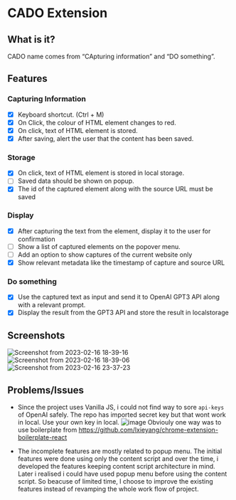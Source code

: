 # CADO Extension

## What is it?

CADO name comes from “CApturing information” and “DO something”.

## Features

### Capturing Information

- [x] Keyboard shortcut. (Ctrl + M)
- [x] On Click, the colour of HTML element changes to red.
- [x] On click, text of HTML element is stored.
- [x] After saving, alert the user that the content has been saved.

### Storage

- [x] On click, text of HTML element is stored in local storage.
- [ ] Saved data should be shown on popup.
- [x] The id of the captured element along with the source URL must be saved

### Display

- [x] After capturing the text from the element, display it to the user for confirmation
- [ ] Show a list of captured elements on the popover menu. 
- [ ] Add an option to show captures of the current website only
- [x] Show relevant metadata like the timestamp of capture and source URL

### Do something

- [x] Use the captured text as input and send it to OpenAI GPT3 API along with a relevant prompt.
- [x] Display the result from the GPT3 API and store the result in localstorage

## Screenshots

![Screenshot from 2023-02-16 18-39-16](https://user-images.githubusercontent.com/33419526/219373824-982ee5b3-5423-4d8f-ac70-a3672a15d1d3.png)
![Screenshot from 2023-02-16 18-39-06](https://user-images.githubusercontent.com/33419526/219373885-83d8b668-0228-43d8-a09e-8b75b5a7c3d3.png)
![Screenshot from 2023-02-16 23-37-23](https://user-images.githubusercontent.com/33419526/219451249-1585665b-efda-4092-806c-c21f5f38bbb5.png)

## Problems/Issues

- Since the project uses Vanilla JS, i could not find way to sore ```api-keys``` of OpenAI safely. The repo has imported secret key but that wont work in local. Use your own key in local.
![image](https://user-images.githubusercontent.com/33419526/219459741-6cb5eed9-2548-4df9-8460-8b646bad06f9.png)
Obviouly one way was to use boilerplate from https://github.com/lxieyang/chrome-extension-boilerplate-react

- The incomplete features are mostly related to popup menu. The initial features were done using only the content script and over the time, i developed the features keeping content script architecture in mind. Later i realised i could have used popup menu before using the content script. So beacuse of limited time, I choose to improve the existing features instead of revamping the whole work flow of project.

